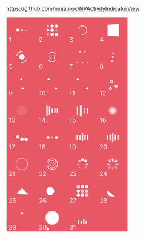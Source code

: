 https://github.com/ninjaprox/NVActivityIndicatorView

![](https://raw.githubusercontent.com/ninjaprox/NVActivityIndicatorView/master/Demo.gif)
